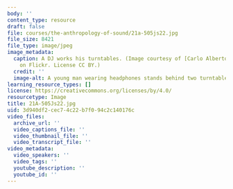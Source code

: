 ```yaml
---
body: ''
content_type: resource
draft: false
file: courses/the-anthropology-of-sound/21a-505js22.jpg
file_size: 8421
file_type: image/jpeg
image_metadata:
  caption: A DJ works his turntables. (Image courtesy of [Carlo Alberto Della Siega](https://www.flickr.com/photos/carloalbertodellasiega/356997976/in/photolist-xxH4w-266YLp-ffxpa-6b7zmL-6pBM4-9tHHfv-5F12e3-VdhT-9wq3Ph-2bUWaPa-rVisE-61sHMp-4Y6NGR-5rxzhs-2bgk1yt-5v5R2v-VdmHo7-qp21e-2h6yMhi-4eFiv4-42ixL-7BnkTE-6oMeim-2goUoPt-2mBokpc-2Q8Ge-7ZaGDs-Drx5L-5EGBmg-ax7XJj-j9vb4-2jdBwBY-chf5Jd-2ghoyaj-4Gbhtn-aBZnP9-96UhB-7Buo5f-7BqAVp-omYXUV-7BqB88-7BupCj-7i838P-7BqAmc-7Buopo-7Buqrm-7BuoHA-7BqAJx-6ZkoP2-2jdyJPg)
    on Flickr. License CC BY.)
  credit: ''
  image-alt: A young man wearing headphones stands behind two turntables.
learning_resource_types: []
license: https://creativecommons.org/licenses/by/4.0/
resourcetype: Image
title: 21A-505Js22.jpg
uid: 3d940df2-cec7-4c22-b7f0-94c2c140176c
video_files:
  archive_url: ''
  video_captions_file: ''
  video_thumbnail_file: ''
  video_transcript_file: ''
video_metadata:
  video_speakers: ''
  video_tags: ''
  youtube_description: ''
  youtube_id: ''
---
```

